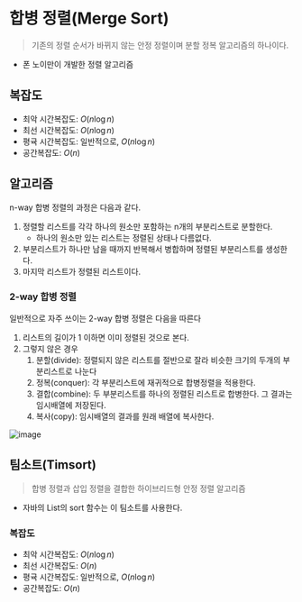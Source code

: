 # 합병 정렬(Merge Sort)

> 기존의 정렬 순서가 바뀌지 않는 안정 정렬이며 분할 정복 알고리즘의 하나이다.

- 폰 노이만이 개발한 정렬 알고리즘

## 복잡도
- 최악 시간복잡도: $O(n \log n)$
- 최선 시간복잡도: $O(n \log n)$
- 평귝 시간복잡도: 일반적으로, $O(n \log n)$
- 공간복잡도: $O(n)$

## 알고리즘
n-way 합병 정렬의 과정은 다음과 같다.
1. 정렬할 리스트를 각각 하나의 원소만 포함하는 n개의 부분리스트로 분할한다.
    - 하나의 원소만 있는 리스트는 정렬된 상태나 다름없다.
2. 부분리스트가 하나만 남을 때까지 반복해서 병합하며 정렬된 부분리스트를 생성한다.
3. 마지막 리스트가 정렬된 리스트이다.

### 2-way 합병 정렬
일반적으로 자주 쓰이는 2-way 합병 정렬은 다음을 따른다
1. 리스트의 길이가 1 이하면 이미 정렬된 것으로 본다.
2. 그렇지 않은 경우
   1. 분할(divide): 정렬되지 않은 리스트를 절반으로 잘라 비슷한 크기의 두개의 부분리스트로 나눈다
   2. 정복(conquer): 각 부분리스트에 재귀적으로 합병정렬을 적용한다.
   3. 결합(combine): 두 부분리스트를 하나의 정렬된 리스트로 합병한다. 그 결과는 임시배열에 저장된다.
   4. 복사(copy): 임시배열의 결과를 원래 배열에 복사한다.

![image](https://github.com/Fun-Fun-Study/CS-Study/assets/37894963/36a22324-cc1b-41ec-b4fb-5f0738a90a29)

## 팀소트(Timsort)
> 합병 정렬과 삽입 정렬을 결합한 하이브리드형 안정 정렬 알고리즘

- 자바의 List의 sort 함수는 이 팀소트를 사용한다.

### 복잡도
- 최악 시간복잡도: $O(n \log n)$
- 최선 시간복잡도: $O(n)$
- 평귝 시간복잡도: 일반적으로, $O(n \log n)$
- 공간복잡도: $O(n)$
